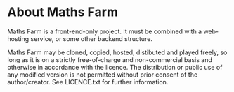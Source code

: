 # About Maths Farm

Maths Farm is a front-end-only project. It must be combined with a web-hosting service, or some other backend structure.

Maths Farm may be cloned, copied, hosted, distibuted and played freely, so long as it is on a strictly free-of-charge and non-commercial basis and otherwise in accordance with the licence. The distribution or public use of any modified version is not permitted without prior consent of the author/creator. See LICENCE.txt for further information.